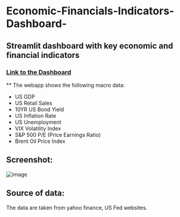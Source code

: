 # Economic-Financials-Indicators-Dashboard-
## Streamlit dashboard with key economic and financial indicators 
### [Link to the Dashboard](https://marcello-calabrese-economic-financials-indicato-eco-dash-o0aa1c.streamlitapp.com/)

** The webapp shows the following macro data:

- US GDP
- US Retail Sales
- 10YR US Bond Yield
- US Inflation Rate
- US Unemployment 
- VIX Volatility Index
- S&P 500 P/E (Price Earnings Ratio)
- Brent Oil Price Index


## Screenshot:

![image](https://user-images.githubusercontent.com/74682725/190116356-71ba2486-ec3a-4202-9f92-0dde88b8dd01.png)



## Source of data:

The data are taken from yahoo finance, US Fed websites.
